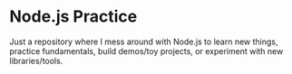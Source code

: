 # Node.js Practice

Just a repository where I mess around with Node.js to learn new things,
practice fundamentals, build demos/toy projects, or experiment with new
libraries/tools.
